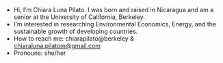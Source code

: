 - Hi, I’m Chiara Luna Pilato. I was born and raised in Nicaragua and am a senior at the University of California, Berkeley. 
- I’m interested in researching Environmental Economics, Energy, and the sustainable growth of developing countries.
- How to reach me: chiarapilato@berkeley & chiaraluna.pilatom@gmail.com
- Pronouns: she/her


<!---
ChiaraPM/ChiaraPM is a ✨ special ✨ repository because its `README.md` (this file) appears on your GitHub profile.
You can click the Preview link to take a look at your changes.
--->
